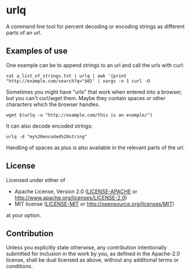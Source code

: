 # urlq

A command line tool for percent decoding or encoding strings as different parts of an url.

## Examples of use

One example can be to append strings to an url and call the urls with curl:
```
cat a_list_of_strings.txt | urlq | awk '{print "http://example.com/search?q="$0}' | xargs -n 1 curl -O

```

Sometimes you might have "urls" that work when entered into a browser, but you can't curl/wget them.
Maybe they contain spaces or other characters which the browser handles.

```
wget $(urlq -u "http://example.com/this is an example/")
```

It can also decode encoded strings:

```
urlq -d "my%20encoded%20string"
```

Handling of spaces as plus is also available in the relevant parts of the url.

## License

Licensed under either of

 * Apache License, Version 2.0
   ([LICENSE-APACHE](LICENSE-APACHE) or http://www.apache.org/licenses/LICENSE-2.0)
 * MIT license
   ([LICENSE-MIT](LICENSE-MIT) or http://opensource.org/licenses/MIT)

at your option.

## Contribution

Unless you explicitly state otherwise, any contribution intentionally submitted
for inclusion in the work by you, as defined in the Apache-2.0 license, shall be
dual licensed as above, without any additional terms or conditions.
